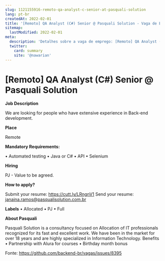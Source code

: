 ```yaml
---
slug: 1121155916-remoto-qa-analyst-c-senior-at-pasquali-solution
lang: pt-br
createdAt: 2022-02-01
title: '[Remoto] QA Analyst (C#) Senior @ Pasquali Solution - Vaga de Emprego'
sitemap:
  lastModified: 2022-02-01
meta:
  description: 'Detalhes sobre a vaga de emprego: [Remoto] QA Analyst (C#) Senior @ Pasquali Solution'
  twitter:
    card: summary
    site: '@nawarian'
---
```


# [Remoto] QA Analyst (C#) Senior @ Pasquali Solution

**Job Description**

We are looking for people who have extensive experience in Back-end development.

**Place**

Remote

**Mandatory Requirements:**

• Automated testing
• Java or C#
• API
• Selenium

**Hiring**

PJ - Value to be agreed.

**How ​​to apply?**

Submit your resume: https://cutt.ly/LRngnV1
Send your resume: janaina.ramos@pasqualisolution.com.br

**Labels**
• Allocated
• PJ
• Full

**About Pasquali**

Pasquali Solution is a consultancy focused on Allocation of IT professionals recognized for its fast and excellent work.
We have been in the market for over 18 years and are highly specialized in Information Technology.
Benefits
• Partnership with Alura for courses
• Birthday month bonus


Fonte: https://github.com/backend-br/vagas/issues/8395